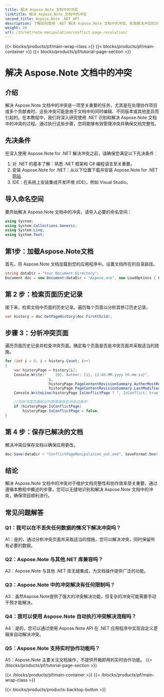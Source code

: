 ```yaml
---
title: 解决 Aspose.Note 文档中的冲突
linktitle: 解决 Aspose.Note 文档中的冲突
second_title: Aspose.Note .NET API
description: 了解如何使用 .NET 解决 Aspose.Note 文档中的冲突。有效解决冲突的分步指南。
weight: 10
url: /zh/net/note-manipulation/conflict-page-resolution/
---
```


{{< blocks/products/pf/main-wrap-class >}}
{{< blocks/products/pf/main-container >}}
{{< blocks/products/pf/tutorial-page-section >}}

# 解决 Aspose.Note 文档中的冲突

## 介绍

解决 Aspose.Note 文档中的冲突是一项至关重要的任务，尤其是在处理协作项目或多个贡献者时。这些冲突可能是由于文档中的同时编辑、不同版本或其他差异而引起的。在本教程中，我们将深入研究使用 .NET 识别和解决 Aspose.Note 文档中的冲突的过程。通过执行这些步骤，您将能够有效管理冲突并确保文档完整性。

## 先决条件

在深入使用 Aspose.Note for .NET 解决冲突之前，请确保您满足以下先决条件：

1. 对 .NET 的基本了解：熟悉 .NET 框架和 C# 编程语言至关重要。
2. 安装 Aspose.Note for .NET：从以下位置下载并安装 Aspose.Note for .NET[网站](https://releases.aspose.com/note/net/).
3. IDE：在系统上安装集成开发环境 (IDE)，例如 Visual Studio。

## 导入命名空间

要开始解决 Aspose.Note 文档中的冲突，请导入必要的命名空间：

```csharp
using System;
using System.Collections.Generic;
using System.Linq;
using System.Text;
```

## 第1步：加载Aspose.Note文档

首先，将 Aspose.Note 文档加载到您的应用程序中。设置文档所在的目录路径。

```csharp
string dataDir = "Your Document Directory";
Document doc = new Document(dataDir + "Aspose.one", new LoadOptions { LoadHistory = true });
```

## 第 2 步：检索页面历史记录

接下来，检索文档中页面的历史记录。遍历每个页面以分析其修订历史记录。

```csharp
var history = doc.GetPageHistory(doc.FirstChild);
```

## 步骤 3：分析冲突页面

遍历页面历史记录并检查冲突页面。确定每个页面是否是冲突页面并采取适当的措施。

```csharp
for (int i = 0; i < history.Count; i++)
{
    var historyPage = history[i];
    Console.Write("    {0}. Author: {1}, {2:dd.MM.yyyy hh.mm.ss}",
                    i,
                    historyPage.PageContentRevisionSummary.AuthorMostRecent,
                    historyPage.PageContentRevisionSummary.LastModifiedTime);
    Console.WriteLine(historyPage.IsConflictPage ? ", IsConflict: true" : string.Empty);

    //将非冲突页面标记为照常保存在历史记录中
    if (historyPage.IsConflictPage)
        historyPage.IsConflictPage = false;
}
```

## 第 4 步：保存已解决的文档

解决冲突后保存文档以确保应用更改。

```csharp
doc.Save(dataDir + "ConflictPageManipulation_out.one", SaveFormat.One);
```

## 结论

解决 Aspose.Note 文档中的冲突对于维护文档完整性和协作效率至关重要。通过遵循本教程中概述的步骤，您可以无缝地识别和解决 Aspose.Note 文档中的冲突，确保项目顺利进行。

## 常见问题解答

### Q1：我可以在不丢失任何数据的情况下解决冲突吗？

A1：是的，通过分析冲突页面并采取适当的措施，您可以解决冲突，同时保留所有必要的数据。

### Q2：Aspose.Note 与其他.NET 库兼容吗？

A2：Aspose.Note 与其他 .NET 库无缝集成，为文档操作提供广泛的功能。

### Q3：Aspose.Note 中的冲突解决有任何限制吗？

A3：虽然Aspose.Note提供了强大的冲突解决功能，但复杂的冲突可能需要手动干预才能解决。

### Q4：我可以使用 Aspose.Note 自动执行冲突解决流程吗？

A4：是的，您可以通过使用 Aspose.Note API 在 .NET 应用程序中实现自定义逻辑来自动解决冲突。

### Q5：Aspose.Note 支持实时协作功能吗？

A5：Aspose.Note 主要关注文档操作，不提供开箱即用的实时协作功能。
{{< /blocks/products/pf/tutorial-page-section >}}

{{< /blocks/products/pf/main-container >}}
{{< /blocks/products/pf/main-wrap-class >}}

{{< blocks/products/products-backtop-button >}}
